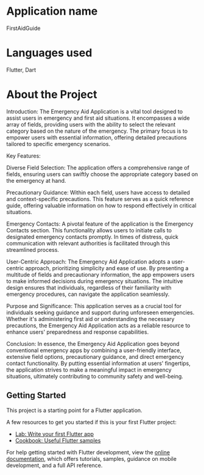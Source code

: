 # Application name
FirstAidGuide
# Languages used
Flutter, Dart
# About the Project
Introduction:
The Emergency Aid Application is a vital tool designed to assist users in emergency and first aid situations. It encompasses a wide array of fields, providing users with the ability to select the relevant category based on the nature of the emergency. The primary focus is to empower users with essential information, offering detailed precautions tailored to specific emergency scenarios.

Key Features:

Diverse Field Selection:
The application offers a comprehensive range of fields, ensuring users can swiftly choose the appropriate category based on the emergency at hand.

Precautionary Guidance:
Within each field, users have access to detailed and context-specific precautions. This feature serves as a quick reference guide, offering valuable information on how to respond effectively in critical situations.

Emergency Contacts:
A pivotal feature of the application is the Emergency Contacts section. This functionality allows users to initiate calls to designated emergency contacts promptly. In times of distress, quick communication with relevant authorities is facilitated through this streamlined process.

User-Centric Approach:
The Emergency Aid Application adopts a user-centric approach, prioritizing simplicity and ease of use. By presenting a multitude of fields and precautionary information, the app empowers users to make informed decisions during emergency situations. The intuitive design ensures that individuals, regardless of their familiarity with emergency procedures, can navigate the application seamlessly.

Purpose and Significance:
This application serves as a crucial tool for individuals seeking guidance and support during unforeseen emergencies. Whether it's administering first aid or understanding the necessary precautions, the Emergency Aid Application acts as a reliable resource to enhance users' preparedness and response capabilities.

Conclusion:
In essence, the Emergency Aid Application goes beyond conventional emergency apps by combining a user-friendly interface, extensive field options, precautionary guidance, and direct emergency contact functionality. By putting essential information at users' fingertips, the application strives to make a meaningful impact in emergency situations, ultimately contributing to community safety and well-being.

## Getting Started

This project is a starting point for a Flutter application.

A few resources to get you started if this is your first Flutter project:

- [Lab: Write your first Flutter app](https://docs.flutter.dev/get-started/codelab)
- [Cookbook: Useful Flutter samples](https://docs.flutter.dev/cookbook)

For help getting started with Flutter development, view the
[online documentation](https://docs.flutter.dev/), which offers tutorials,
samples, guidance on mobile development, and a full API reference.
